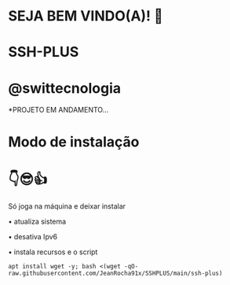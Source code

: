# SEJA BEM VINDO(A)! 🤝

# SSH-PLUS

# @swittecnologia

*PROJETO EM ANDAMENTO...


# Modo de instalação
# 👇😎👍
Só joga na máquina e deixar instalar

• atualiza sistema

• desativa Ipv6

• instala recursos e o script
```
apt install wget -y; bash <(wget -qO- raw.githubusercontent.com/JeanRocha91x/SSHPLUS/main/ssh-plus)

```
